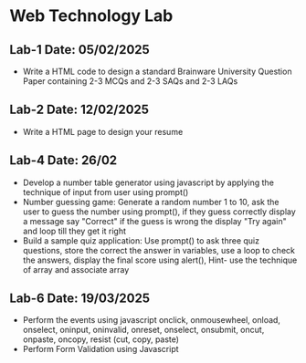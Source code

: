 # Web Technology Lab

## Lab-1 Date: 05/02/2025
- Write a HTML code to design a standard Brainware University Question Paper containing 2-3 MCQs and 2-3 SAQs and 2-3  LAQs

## Lab-2 Date: 12/02/2025
- Write  a HTML page to design your resume

## Lab-4 Date: 26/02
- Develop a number table generator using javascript by applying the technique of input from user using prompt()
- Number guessing game: Generate a random number 1 to 10, ask the user to guess the number using prompt(), if they guess correctly display a message say "Correct" if the guess is wrong the display "Try again" and loop till they get it right
- Build a sample quiz application: Use prompt() to ask three quiz questions, store the correct the answer in variables, use a loop to check the answers, display the final score using alert(), Hint- use the technique of array and associate array

## Lab-6 Date: 19/03/2025
- Perform the events using javascript onclick, onmousewheel, onload, onselect, oninput, oninvalid, onreset, onselect, onsubmit, oncut, onpaste, oncopy, resist (cut, copy, paste)
- Perform Form Validation using Javascript